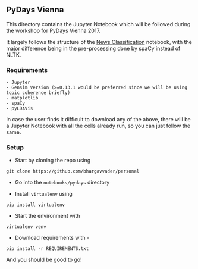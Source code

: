 ## PyDays Vienna

This directory contains the Jupyter Notebook which will be followed during the workshop for PyDays Vienna 2017.

It largely follows the structure of the [News Classification](https://github.com/RaRe-Technologies/gensim/blob/develop/docs/notebooks/gensim_news_classification.ipynb) notebook, with the major difference being in the pre-processing done by spaCy instead of NLTK.

### Requirements

```
- Jupyter
- Gensim Version (>=0.13.1 would be preferred since we will be using topic coherence briefly)
- matplotlib
- spaCy
- pyLDAVis
```

In case the user finds it difficult to download any of the above, there will be a Jupyter Notebook with all the cells already run, so you can just follow the same.


### Setup

- Start by cloning the repo using

`git clone https://github.com/bhargavvader/personal`

- Go into the `notebooks/pydays` directory

- Install `virtualenv` using

`pip install virtualenv`

- Start the environment with

`virtualenv venv`

- Download requirements with -

`pip install -r REQUIREMENTS.txt`

And you should be good to go!